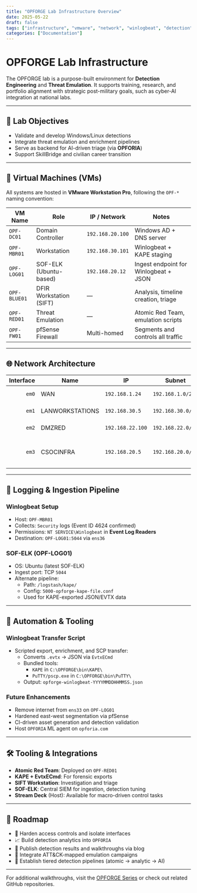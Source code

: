 ```yaml
---
title: "OPFORGE Lab Infrastructure Overview"
date: 2025-05-22
draft: false
tags: ["infrastructure", "vmware", "network", "winlogbeat", "detection", "elk"]
categories: ["Documentation"]
---
```


# OPFORGE Lab Infrastructure

The OPFORGE lab is a purpose-built environment for **Detection Engineering** and **Threat Emulation**. It supports training, research, and portfolio alignment with strategic post-military goals, such as cyber-AI integration at national labs.

---

## 🎯 Lab Objectives

- Validate and develop Windows/Linux detections
- Integrate threat emulation and enrichment pipelines
- Serve as backend for AI-driven triage (via **OPFORIA**)
- Support SkillBridge and civilian career transition

---

## 🧱 Virtual Machines (VMs)

All systems are hosted in **VMware Workstation Pro**, following the `OPF-*` naming convention:

| VM Name       | Role                    | IP / Network           | Notes                                 |
|---------------|-------------------------|------------------------|----------------------------------------|
| `OPF-DC01`    | Domain Controller       | `192.168.20.100`       | Windows AD + DNS server                |
| `OPF-MBR01`   | Workstation             | `192.168.30.101`       | Winlogbeat + KAPE staging              |
| `OPF-LOG01`   | SOF-ELK (Ubuntu-based)  | `192.168.20.12`        | Ingest endpoint for Winlogbeat + JSON |
| `OPF-BLUE01`  | DFIR Workstation (SIFT) | —                      | Analysis, timeline creation, triage    |
| `OPF-RED01`   | Threat Emulation        | —                      | Atomic Red Team, emulation scripts     |
| `OPF-FW01`    | pfSense Firewall        | Multi-homed            | Segments and controls all traffic      |

---

## 🌐 Network Architecture

| Interface | Name            | IP               | Subnet             | Purpose                        |
|----------:|-----------------|------------------|--------------------|--------------------------------|
| `em0`     | WAN             | `192.168.1.24`   | `192.168.1.0/24`   | Internet uplink                |
| `em1`     | LANWORKSTATIONS| `192.168.30.5`   | `192.168.30.0/24`  | End-user endpoints             |
| `em2`     | DMZRED          | `192.168.22.100` | `192.168.22.0/24`  | Red team operations            |
| `em3`     | CSOCINFRA       | `192.168.20.5`   | `192.168.20.0/24`  | Logging, domain, core systems  |

---

## 📝 Logging & Ingestion Pipeline

### **Winlogbeat Setup**
- Host: `OPF-MBR01`
- Collects: `Security` logs (Event ID 4624 confirmed)
- Permissions: `NT SERVICE\Winlogbeat` in **Event Log Readers**
- Destination: `OPF-LOG01:5044` via `ens36`

### **SOF-ELK (OPF-LOG01)**
- OS: Ubuntu (latest SOF-ELK)
- Ingest port: TCP `5044`
- Alternate pipeline:
  - Path: `/logstash/kape/`
  - Config: `5000-opforge-kape-file.conf`
  - Used for KAPE-exported JSON/EVTX data

---

## 🔄 Automation & Tooling

### **Winlogbeat Transfer Script**
- Scripted export, enrichment, and SCP transfer:
  - Converts `.evtx` → JSON via `EvtxECmd`
  - Bundled tools:
    - `KAPE` in `C:\OPFORGE\bin\KAPE\`
    - `PuTTY/pscp.exe` in `C:\OPFORGE\bin\PuTTY\`
  - Output: `opforge-winlogbeat-YYYYMMDDHHMMSS.json`

### **Future Enhancements**
- Remove internet from `ens33` on `OPF-LOG01`
- Hardened east-west segmentation via pfSense
- CI-driven asset generation and detection validation
- Host `OPFORIA` ML agent on `opforia.com`

---

## 🛠 Tooling & Integrations

- **Atomic Red Team**: Deployed on `OPF-RED01`
- **KAPE + EvtxECmd**: For forensic exports
- **SIFT Workstation**: Investigation and triage
- **SOF-ELK**: Central SIEM for ingestion, detection tuning
- **Stream Deck** (Host): Available for macro-driven control tasks

---

## 📌 Roadmap

- 🔐 Harden access controls and isolate interfaces
- 📈 Build detection analytics into `OPFORIA`
- 📄 Publish detection results and walkthroughs via blog
- 🧪 Integrate ATT&CK-mapped emulation campaigns
- 🔧 Establish tiered detection pipelines (atomic → analytic → AI)

---

For additional walkthroughs, visit the [OPFORGE Series](/tags/opforge/) or check out related GitHub repositories.
